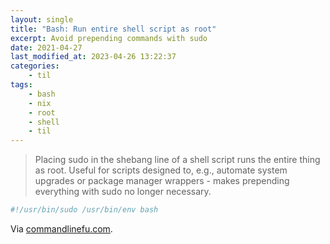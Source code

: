 ```yaml
---
layout: single
title: "Bash: Run entire shell script as root"
excerpt: Avoid prepending commands with sudo
date: 2021-04-27
last_modified_at: 2023-04-26 13:22:37
categories:
    - til
tags:
    - bash
    - nix
    - root
    - shell
    - til
---
```


> Placing sudo in the shebang line of a shell script runs the entire thing as root.
> Useful for scripts designed to, e.g., automate system upgrades or package manager wrappers -
> makes prepending everything with sudo no longer necessary.

```bash
#!/usr/bin/sudo /usr/bin/env bash
```

Via [commandlinefu.com](https://www.commandlinefu.com/commands/view/25273/run-entire-shell-script-as-root).
